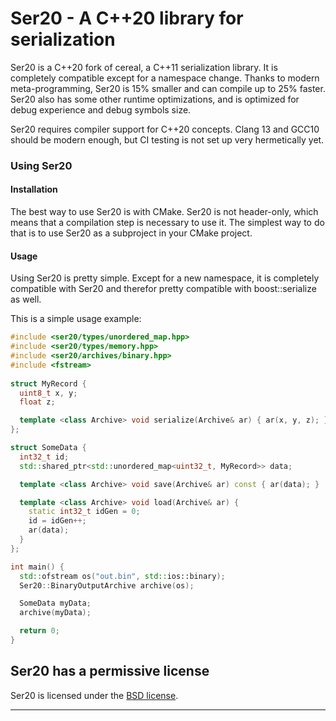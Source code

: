 Ser20 - A C++20 library for serialization
==========================================

Ser20 is a C++20 fork of cereal, a C++11 serialization library. It is completely compatible
except for a namespace change. Thanks to modern meta-programming, Ser20 is 15% smaller and 
can compile up to 25% faster. Ser20 also has some other runtime optimizations, and is optimized for debug experience and debug symbols size.

Ser20 requires compiler support for C++20 concepts. Clang 13 and GCC10 should be modern enough,
but CI testing is not set up very hermetically yet.

### Using Ser20

#### Installation

The best way to use Ser20 is with CMake. Ser20 is not header-only, which means that a compilation step is necessary to use it.
The simplest way to do that is to use Ser20 as a subproject in your CMake project.

#### Usage

Using Ser20 is pretty simple. Except for a new namespace, it is completely compatible with Ser20
and therefor pretty compatible with boost::serialize as well.

This is a simple usage example:

```cpp
#include <ser20/types/unordered_map.hpp>
#include <ser20/types/memory.hpp>
#include <ser20/archives/binary.hpp>
#include <fstream>
    
struct MyRecord {
  uint8_t x, y;
  float z;

  template <class Archive> void serialize(Archive& ar) { ar(x, y, z); }
};

struct SomeData {
  int32_t id;
  std::shared_ptr<std::unordered_map<uint32_t, MyRecord>> data;

  template <class Archive> void save(Archive& ar) const { ar(data); }

  template <class Archive> void load(Archive& ar) {
    static int32_t idGen = 0;
    id = idGen++;
    ar(data);
  }
};

int main() {
  std::ofstream os("out.bin", std::ios::binary);
  Ser20::BinaryOutputArchive archive(os);

  SomeData myData;
  archive(myData);

  return 0;
}
```

## Ser20 has a permissive license

Ser20 is licensed under the [BSD license](http://opensource.org/licenses/BSD-3-Clause).

<!---
## Ser20 build status

* [![Linux build status](https://github.com/USCiLab/Ser20/actions/workflows/ci.yml/badge.svg)](https://github.com/USCiLab/Ser20/actions/workflows/ci.yml)
* [![Mac build status](https://github.com/USCiLab/Ser20/actions/workflows/ci-macos.yml/badge.svg)](https://github.com/USCiLab/Ser20/actions/workflows/ci-macos.yml)
* [![Windows build status](https://ci.appveyor.com/api/projects/status/91aou6smj36or0vb/branch/master?svg=true)](https://ci.appveyor.com/project/AzothAmmo/Ser20/branch/master)

--->

---
